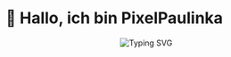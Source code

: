 # 👋 Hallo, ich bin PixelPaulinka


<div align="center">
  
![Typing SVG](https://readme-typing-svg.demolab.com?font=Fira+Code&duration=3000&pause=1000&center=true&vCenter=true&width=440&lines=Technik+mit+Seele.;Ordnung+mit+Zukunft.;Ich+gehe+meinen+Weg.)

</div>


